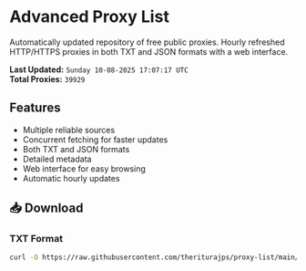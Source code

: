 # Advanced Proxy List

Automatically updated repository of free public proxies. Hourly refreshed HTTP/HTTPS proxies in both TXT and JSON formats with a web interface.

**Last Updated:** `Sunday 10-08-2025 17:07:17 UTC`  
**Total Proxies:** `39929`

## Features
- Multiple reliable sources
- Concurrent fetching for faster updates
- Both TXT and JSON formats
- Detailed metadata
- Web interface for easy browsing
- Automatic hourly updates

## 📥 Download

### TXT Format
```bash
curl -O https://raw.githubusercontent.com/theriturajps/proxy-list/main/proxies.txt